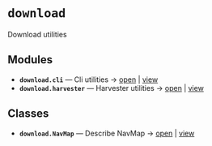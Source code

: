# `download`

Download utilities

<!-- START doctoc generated TOC please keep comment here to allow auto update -->
<!-- END doctoc generated TOC please keep comment here to allow auto update -->

## Modules

- **`download.cli`** — Cli utilities → [open](vscode://file//home/paul/kgfoundry/src/download/cli.py:1:1) | [view](https://github.com/github.com/paul-heyse/blob/091f97c8dc179d1eec06cd12561fb84922732e06/src/download/cli.py#L1)
- **`download.harvester`** — Harvester utilities → [open](vscode://file//home/paul/kgfoundry/src/download/harvester.py:1:1) | [view](https://github.com/github.com/paul-heyse/blob/091f97c8dc179d1eec06cd12561fb84922732e06/src/download/harvester.py#L1)

## Classes

- **`download.NavMap`** — Describe NavMap → [open](vscode://file//home/paul/kgfoundry/src/kgfoundry_common/navmap_types.py:32:1) | [view](https://github.com/github.com/paul-heyse/blob/091f97c8dc179d1eec06cd12561fb84922732e06/src/kgfoundry_common/navmap_types.py#L32-L45)
<!-- agent:readme v1 sha:091f97c8dc179d1eec06cd12561fb84922732e06 content:e87159505611 -->
